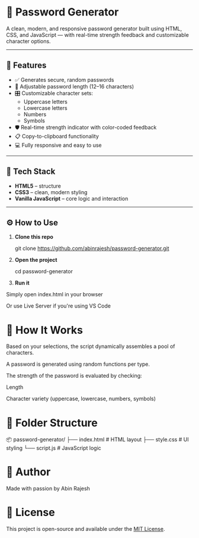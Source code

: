 # 🔐 Password Generator

A clean, modern, and responsive password generator built using HTML, CSS, and JavaScript — with real-time strength feedback and customizable character options.

---

## 🚀 Features

- ✅ Generates secure, random passwords
- 🔢 Adjustable password length (12–16 characters)
- 🎛️ Customizable character sets:
  - Uppercase letters
  - Lowercase letters
  - Numbers
  - Symbols
- 🛡️ Real-time strength indicator with color-coded feedback
- 📋 Copy-to-clipboard functionality
- 💻 Fully responsive and easy to use

---

## 🧪 Tech Stack

- **HTML5** – structure
- **CSS3** – clean, modern styling
- **Vanilla JavaScript** – core logic and interaction

---

## ⚙️ How to Use

1. **Clone this repo**
   
   git clone https://github.com/abinrajesh/password-generator.git
2. **Open the project**

    cd password-generator

3. **Run it**

Simply open index.html in your browser

Or use Live Server if you're using VS Code

# 🧠 How It Works
Based on your selections, the script dynamically assembles a pool of characters.

A password is generated using random functions per type.

The strength of the password is evaluated by checking:

Length

Character variety (uppercase, lowercase, numbers, symbols)

# 📁 Folder Structure

📦 password-generator/
├── index.html        # HTML layout
├── style.css         # UI styling
└── script.js         # JavaScript logic


# 🙌 Author
Made with passion by Abin Rajesh

# 📜 License
This project is open-source and available under the [MIT License](LICENSE).